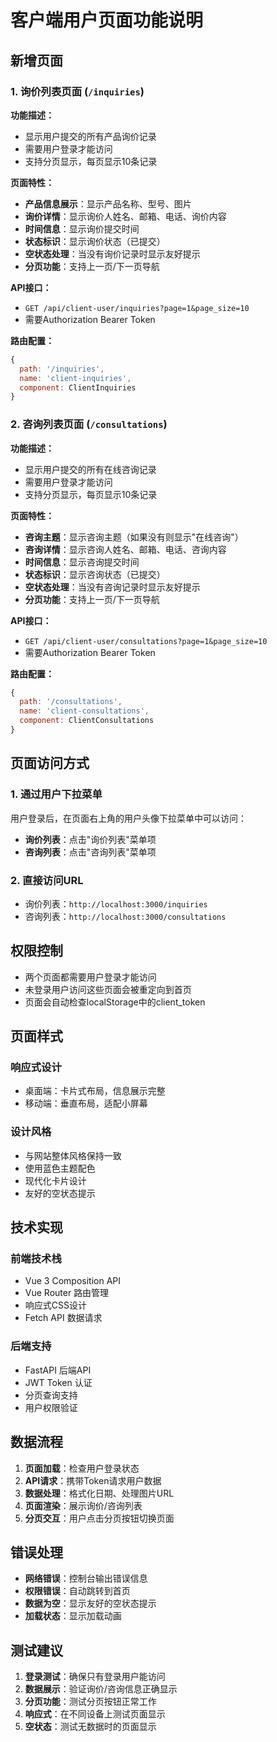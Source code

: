 # 客户端用户页面功能说明

## 新增页面

### 1. 询价列表页面 (`/inquiries`)

**功能描述：**
- 显示用户提交的所有产品询价记录
- 需要用户登录才能访问
- 支持分页显示，每页显示10条记录

**页面特性：**
- **产品信息展示**：显示产品名称、型号、图片
- **询价详情**：显示询价人姓名、邮箱、电话、询价内容
- **时间信息**：显示询价提交时间
- **状态标识**：显示询价状态（已提交）
- **空状态处理**：当没有询价记录时显示友好提示
- **分页功能**：支持上一页/下一页导航

**API接口：**
- `GET /api/client-user/inquiries?page=1&page_size=10`
- 需要Authorization Bearer Token

**路由配置：**
```javascript
{
  path: '/inquiries',
  name: 'client-inquiries',
  component: ClientInquiries
}
```

### 2. 咨询列表页面 (`/consultations`)

**功能描述：**
- 显示用户提交的所有在线咨询记录
- 需要用户登录才能访问
- 支持分页显示，每页显示10条记录

**页面特性：**
- **咨询主题**：显示咨询主题（如果没有则显示"在线咨询"）
- **咨询详情**：显示咨询人姓名、邮箱、电话、咨询内容
- **时间信息**：显示咨询提交时间
- **状态标识**：显示咨询状态（已提交）
- **空状态处理**：当没有咨询记录时显示友好提示
- **分页功能**：支持上一页/下一页导航

**API接口：**
- `GET /api/client-user/consultations?page=1&page_size=10`
- 需要Authorization Bearer Token

**路由配置：**
```javascript
{
  path: '/consultations',
  name: 'client-consultations',
  component: ClientConsultations
}
```

## 页面访问方式

### 1. 通过用户下拉菜单
用户登录后，在页面右上角的用户头像下拉菜单中可以访问：
- **询价列表**：点击"询价列表"菜单项
- **咨询列表**：点击"咨询列表"菜单项

### 2. 直接访问URL
- 询价列表：`http://localhost:3000/inquiries`
- 咨询列表：`http://localhost:3000/consultations`

## 权限控制

- 两个页面都需要用户登录才能访问
- 未登录用户访问这些页面会被重定向到首页
- 页面会自动检查localStorage中的client_token

## 页面样式

### 响应式设计
- 桌面端：卡片式布局，信息展示完整
- 移动端：垂直布局，适配小屏幕

### 设计风格
- 与网站整体风格保持一致
- 使用蓝色主题配色
- 现代化卡片设计
- 友好的空状态提示

## 技术实现

### 前端技术栈
- Vue 3 Composition API
- Vue Router 路由管理
- 响应式CSS设计
- Fetch API 数据请求

### 后端支持
- FastAPI 后端API
- JWT Token 认证
- 分页查询支持
- 用户权限验证

## 数据流程

1. **页面加载**：检查用户登录状态
2. **API请求**：携带Token请求用户数据
3. **数据处理**：格式化日期、处理图片URL
4. **页面渲染**：展示询价/咨询列表
5. **分页交互**：用户点击分页按钮切换页面

## 错误处理

- **网络错误**：控制台输出错误信息
- **权限错误**：自动跳转到首页
- **数据为空**：显示友好的空状态提示
- **加载状态**：显示加载动画

## 测试建议

1. **登录测试**：确保只有登录用户能访问
2. **数据展示**：验证询价/咨询信息正确显示
3. **分页功能**：测试分页按钮正常工作
4. **响应式**：在不同设备上测试页面显示
5. **空状态**：测试无数据时的页面显示 